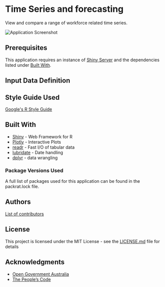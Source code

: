 # Time Series and forecasting

View and compare a range of workforce related time series.

![Application Screenshot]()

## Prerequisites

This application requires an instance of [Shiny Server](https://www.rstudio.com/products/shiny/shiny-server/)
and the dependencies listed under [Built With](#built-with).

## Input Data Definition

## Style Guide Used
[Google's R Style Guide](https://google.github.io/styleguide/Rguide.xml)

## Built With
* [Shiny](https://shiny.rstudio.com/) - Web Framework for R
* [Plotly](https://plot.ly/r/) - Interactive Plots
* [readr](https://cran.r-project.org/web/packages/readr/README.html) - Fast I/O of tabular data
* [lubridate](https://cran.r-project.org/package=lubridate) - Date handling
* [dplyr](http://dplyr.tidyverse.org/) - data wrangling

### Package Versions Used
A full list of packages used for this application can be found in the packrat.lock file.

## Authors
[List of contributors](http://gitlab.radlab.local/workforce/bivariateDmgs/graphs/master)

## License

This project is licensed under the MIT License - see the [LICENSE.md](LICENSE.md) file for details

## Acknowledgments
* [Open Government Australia](https://www.dta.gov.au/standard/8-make-source-code-open/)
* [The People’s Code](https://code.gov/#/)